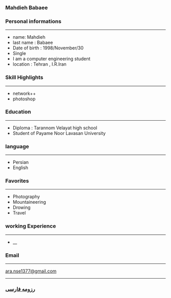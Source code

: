 
### Mahdieh Babaee


### Personal informations

---
+ name: Mahdieh
+ last name : Babaee
+ Date of birth : 1998/November/30
+ Single
+ I am a computer engineering student
+ location : Tehran , I.R.Iran


### Skill Highlights

---
+ network++
+ photoshop


### Education

---
+ Diploma : Tarannom Velayat high school
+ Student of Payame Noor Lavasan University
 

### language

---
+ Persian
+ English

### Favorites

---
+ Photography
+ Mountaineering
+ Drowing
+ Travel

### working Experience

---
+ __

### Email

---
ara.nse1377@gmail.com

--- 
### [رزومه فارسی](resume-fa.md)
